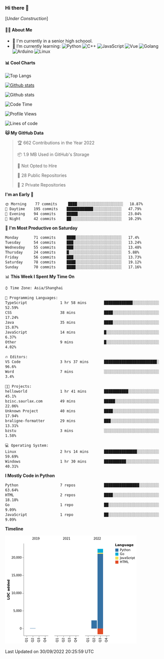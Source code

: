 ### Hi there 👋

\[*Under Construction*\]

<!--
**NoNormalCreeper/NoNormalCreeper** is a ✨ _special_ ✨ repository because its `README.md` (this file) appears on your GitHub profile.

Here are some ideas to get you started:

- 🔭 I’m currently working on ...
- 🌱 I’m currently learning ...
- 👯 I’m looking to collaborate on ...
- 🤔 I’m looking for help with ...
- 💬 Ask me about ...
- 📫 How to reach me: ...
- 😄 Pronouns: ...
- ⚡ Fun fact: ...
-->

#### 👩‍💻 About Me

- 🏫 I'm currently in a senior high schoool.
- 🌱 I’m currently learning: 
![Python](https://img.shields.io/badge/-Python-blue?style=flat-square&logo=Python&logoColor=fff)
![C++](https://img.shields.io/badge/-C%2B%2B-00599C?style=flat-square&logo=C%2B%2B&logoColor=fff)
![JavaScript](https://img.shields.io/badge/-JavaScript-ffca18?style=flat-square&logo=JavaScript&logoColor=fff)
![Vue](https://img.shields.io/badge/-Vue-4FC08D?style=flat-square&logo=Vue.js&logoColor=fff)
![Golang](https://img.shields.io/badge/-Go-007d9c?style=flat-square&logo=Go&logoColor=fff)
![Arduino](https://img.shields.io/badge/-Arduino-00979D?style=flat-square&logo=Arduino&logoColor=fff)
![Linux](https://img.shields.io/badge/-Linux-FCC624?style=flat-square&logo=Linux&logoColor=fff)

#### 📊 Cool Charts

![Top Langs](https://github-readme-stats.vercel.app/api/top-langs/?username=NoNormalCreeper&layout=compact)

[![Github stats](https://github-readme-stats.vercel.app/api?username=NoNormalCreeper&show_icons=true)](https://github.com/anuraghazra/github-readme-stats)

![Github stats](https://github-profile-trophy.vercel.app/?username=NoNormalCreeper)


<!--START_SECTION:waka-->
![Code Time](http://img.shields.io/badge/Code%20Time-115%20hrs%2010%20mins-blue)

![Profile Views](http://img.shields.io/badge/Profile%20Views-0-blue)

![Lines of code](https://img.shields.io/badge/From%20Hello%20World%20I%27ve%20Written-23%20Thousand%20lines%20of%20code-blue)

**🐱 My GitHub Data** 

> 🏆 662 Contributions in the Year 2022
 > 
> 📦 1.9 MB Used in GitHub's Storage 
 > 
> 🚫 Not Opted to Hire
 > 
> 📜 28 Public Repositories 
 > 
> 🔑 2 Private Repositories  
 > 
**I'm an Early 🐤** 

```text
🌞 Morning    77 commits     ████░░░░░░░░░░░░░░░░░░░░░   18.87% 
🌆 Daytime    195 commits    ████████████░░░░░░░░░░░░░   47.79% 
🌃 Evening    94 commits     █████░░░░░░░░░░░░░░░░░░░░   23.04% 
🌙 Night      42 commits     ██░░░░░░░░░░░░░░░░░░░░░░░   10.29%

```
📅 **I'm Most Productive on Saturday** 

```text
Monday       71 commits     ████░░░░░░░░░░░░░░░░░░░░░   17.4% 
Tuesday      54 commits     ███░░░░░░░░░░░░░░░░░░░░░░   13.24% 
Wednesday    55 commits     ███░░░░░░░░░░░░░░░░░░░░░░   13.48% 
Thursday     24 commits     █░░░░░░░░░░░░░░░░░░░░░░░░   5.88% 
Friday       56 commits     ███░░░░░░░░░░░░░░░░░░░░░░   13.73% 
Saturday     78 commits     ████░░░░░░░░░░░░░░░░░░░░░   19.12% 
Sunday       70 commits     ████░░░░░░░░░░░░░░░░░░░░░   17.16%

```


📊 **This Week I Spent My Time On** 

```text
⌚︎ Time Zone: Asia/Shanghai

💬 Programming Languages: 
TypeScript               1 hr 58 mins        █████████████░░░░░░░░░░░░   52.59% 
CSS                      38 mins             ████░░░░░░░░░░░░░░░░░░░░░   17.24% 
Java                     35 mins             ████░░░░░░░░░░░░░░░░░░░░░   15.87% 
JavaScript               14 mins             █░░░░░░░░░░░░░░░░░░░░░░░░   6.37% 
Other                    9 mins              █░░░░░░░░░░░░░░░░░░░░░░░░   4.02%

🔥 Editors: 
VS Code                  3 hrs 37 mins       ████████████████████████░   96.6% 
Word                     7 mins              ░░░░░░░░░░░░░░░░░░░░░░░░░   3.4%

🐱‍💻 Projects: 
helloworld               1 hr 41 mins        ███████████░░░░░░░░░░░░░░   45.1% 
bzisc.saurlax.com        49 mins             █████░░░░░░░░░░░░░░░░░░░░   22.06% 
Unknown Project          40 mins             ████░░░░░░░░░░░░░░░░░░░░░   17.94% 
braligne-formatter       29 mins             ███░░░░░░░░░░░░░░░░░░░░░░   13.31% 
bzstu                    3 mins              ░░░░░░░░░░░░░░░░░░░░░░░░░   1.58%

💻 Operating System: 
Linux                    2 hrs 14 mins       ███████████████░░░░░░░░░░   59.69% 
Windows                  1 hr 30 mins        ██████████░░░░░░░░░░░░░░░   40.31%

```

**I Mostly Code in Python** 

```text
Python                   7 repos             ████████████████░░░░░░░░░   63.64% 
HTML                     2 repos             ████░░░░░░░░░░░░░░░░░░░░░   18.18% 
Go                       1 repo              ██░░░░░░░░░░░░░░░░░░░░░░░   9.09% 
JavaScript               1 repo              ██░░░░░░░░░░░░░░░░░░░░░░░   9.09%

```


**Timeline**

![Chart not found](https://raw.githubusercontent.com/NoNormalCreeper/NoNormalCreeper/main/charts/bar_graph.png) 


 Last Updated on 30/09/2022 20:25:59 UTC
<!--END_SECTION:waka-->


